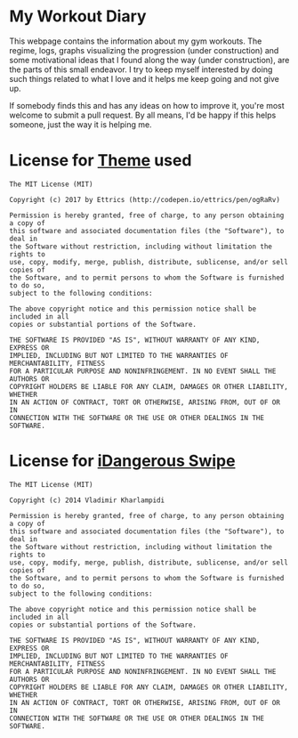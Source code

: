# My Workout Diary

This webpage contains the information about my gym workouts. The regime, logs,
graphs visualizing the progression (under construction) and some motivational
ideas that I found along the way (under construction), are the parts of this
small endeavor.
I try to keep myself interested by doing such things related to what I love and
it helps me keep going and not give up.

If somebody finds this and has any ideas on how to improve it, you're most
welcome to submit a pull request.
By all means, I'd be happy if this helps someone, just the way it is helping me.

# License for [Theme](http://codepen.io/ettrics/pen/ogRaRv) used

```
The MIT License (MIT)

Copyright (c) 2017 by Ettrics (http://codepen.io/ettrics/pen/ogRaRv)

Permission is hereby granted, free of charge, to any person obtaining a copy of
this software and associated documentation files (the "Software"), to deal in
the Software without restriction, including without limitation the rights to
use, copy, modify, merge, publish, distribute, sublicense, and/or sell copies of
the Software, and to permit persons to whom the Software is furnished to do so,
subject to the following conditions:

The above copyright notice and this permission notice shall be included in all
copies or substantial portions of the Software.

THE SOFTWARE IS PROVIDED "AS IS", WITHOUT WARRANTY OF ANY KIND, EXPRESS OR
IMPLIED, INCLUDING BUT NOT LIMITED TO THE WARRANTIES OF MERCHANTABILITY, FITNESS
FOR A PARTICULAR PURPOSE AND NONINFRINGEMENT. IN NO EVENT SHALL THE AUTHORS OR
COPYRIGHT HOLDERS BE LIABLE FOR ANY CLAIM, DAMAGES OR OTHER LIABILITY, WHETHER
IN AN ACTION OF CONTRACT, TORT OR OTHERWISE, ARISING FROM, OUT OF OR IN
CONNECTION WITH THE SOFTWARE OR THE USE OR OTHER DEALINGS IN THE SOFTWARE.
```

# License for [iDangerous Swipe](http://idangero.us/swiper/#.WMzpVhJ9634)

```
The MIT License (MIT)

Copyright (c) 2014 Vladimir Kharlampidi

Permission is hereby granted, free of charge, to any person obtaining a copy of
this software and associated documentation files (the "Software"), to deal in
the Software without restriction, including without limitation the rights to
use, copy, modify, merge, publish, distribute, sublicense, and/or sell copies of
the Software, and to permit persons to whom the Software is furnished to do so,
subject to the following conditions:

The above copyright notice and this permission notice shall be included in all
copies or substantial portions of the Software.

THE SOFTWARE IS PROVIDED "AS IS", WITHOUT WARRANTY OF ANY KIND, EXPRESS OR
IMPLIED, INCLUDING BUT NOT LIMITED TO THE WARRANTIES OF MERCHANTABILITY, FITNESS
FOR A PARTICULAR PURPOSE AND NONINFRINGEMENT. IN NO EVENT SHALL THE AUTHORS OR
COPYRIGHT HOLDERS BE LIABLE FOR ANY CLAIM, DAMAGES OR OTHER LIABILITY, WHETHER
IN AN ACTION OF CONTRACT, TORT OR OTHERWISE, ARISING FROM, OUT OF OR IN
CONNECTION WITH THE SOFTWARE OR THE USE OR OTHER DEALINGS IN THE SOFTWARE.
```
